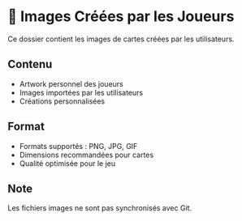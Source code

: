 # 👤 Images Créées par les Joueurs

Ce dossier contient les images de cartes créées par les utilisateurs.

## Contenu

- Artwork personnel des joueurs
- Images importées par les utilisateurs
- Créations personnalisées

## Format

- Formats supportés : PNG, JPG, GIF
- Dimensions recommandées pour cartes
- Qualité optimisée pour le jeu

## Note

Les fichiers images ne sont pas synchronisés avec Git.
